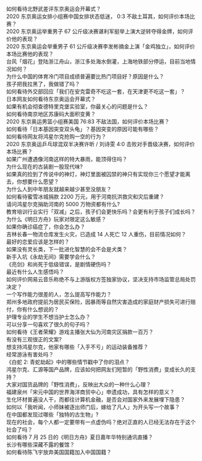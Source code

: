 如何看待北野武差评东京奥运会开幕式？  
2020 东京奥运女排小组赛中国女排状态低迷， 0:3 不敌土耳其，如何评价本场比赛？  
2020 东京奥运举重男子 67 公斤级决赛谌利军挺举上演大逆转夺得金牌，如何评价他的表现？  
2020 东京奥运会举重男子 61 公斤级决赛李发彬摘金上演「金鸡独立」，如何评价本场比赛他的表现？  
台风「烟花」登陆浙江舟山，浙江多处海水倒灌，上海地铁部分停运，目前当地情况如何？  
为什么中国的体育冷门项目成绩普遍要比热门项目好？原因是什么？  
孩子把我拉黑了，我做错了吗？  
如何看待外交部回应「我们在安克雷奇不吃这一套，在天津更不吃这一套」？  
日本网友如何看待东京奥运会开幕式？  
如果有机会彻查德特里克堡实验室，你最关心的问题是什么？  
如何看待南京地区苏康码大面积变黄？  
2020 东京奥运男篮小组赛美国 76:83 不敌法国，如何评价本场比赛？  
如何看待「日本基因突变双头龟」？基因突变的原因可能有哪些？  
如何看待网友将鸿星尔克抢购一空的行为？  
2020 东京奥运乒乓球混双半决赛许昕 / 刘诗雯 4:0 击败对手晋级决赛，如何评价本场比赛？  
如果广州遭遇像河南这样的特大暴雨，能顶得住吗？  
为什么现在的古装剧一股现代味?  
如果真的捡到了传说中的神灯，神灯里面被囚禁的神只有实现你三个愿望才能离去，你想要什么愿望？  
为什么人到中年朋友就越来越少甚至没朋友？  
如何看待蜜雪冰城捐款 2200 万元，用于河南抗洪救灾和灾后重建？  
请问鸿星尔克捐助河南的 5000 万物资都有什么?  
教育培训行业实行「双减」之后，孩子们会更快乐吗？会更有利于孩子们成长吗？  
为什么《明日方舟》玩家对限定这么敏感？  
如果你确诊癌症了，你会怎么办？  
吉林长春一物流仓库发生火灾，已造成 14 人死亡 12 人重伤，目前情况如何？  
最好的恋爱应该是怎样的？  
如果没有灵长类，下一批进化智慧的会不会是犬类？  
新手入坑《永劫无间》需要学会什么？  
《亮剑》和尚死于低级错误，是剧情硬伤吗？  
最近有什么人生感悟吗？  
如何评价网易云音乐称绝不与上游版权方签独家协议，坚决支持市场监管总局处罚决定？  
一个写作能力很差的人，怎么提高写作能力？  
郑州多地政府提前为居民买保险，因暴雨等自然灾害造成的家庭财产损失可进行赔付，你有什么想说的？  
护理专业的学生不想当护士怎么办？  
可以分享一句喜欢了很久的句子吗？  
如何看待《王者荣耀》游戏主播张大仙为河南灾区捐款一百万？  
有没有三观很正的文案?  
想支持鸿星尔克，他家有哪些「入手不亏」的运动装备推荐？  
经常游泳有害处吗？  
《白蛇 2: 青蛇劫起》中的哪些情节戳中了你的泪点？  
鸿星尔克、汇源等国产品牌，应该如何把网友们短暂的「野性消费」变成长久的支持？  
大家对国货品牌的「野性消费」，反映出大众的一种什么心理？  
福建泉州「宋元中国的世界海洋商贸中心」申遗成功，具有怎样的意义？  
生化环材普遍没人干，而都往计算机金融，是否会对国家外来发展埋下隐患？  
如何以「我听闻，小师妹被逐出师门后，嫁给了凡人」为开头写一个故事？  
在中国都发现过哪些「独特的古生物」?  
现在的社会，每个人都一定要带有一点虚伪吗？绝对正直的人已经无法存在于这个社会了吗？  
如何看待 7 月 25 日的《明日方舟》夏日嘉年华特别通讯直播？  
长沙有哪些深藏不露的餐馆？  
如何看待陈飞宇放弃美国国籍加入中国国籍？  
